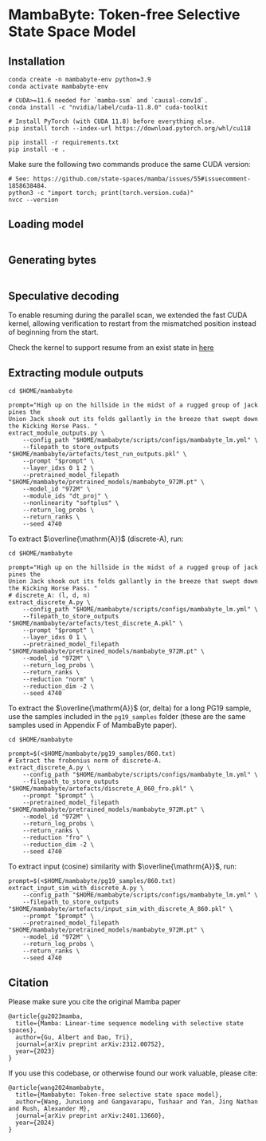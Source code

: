 # MambaByte: Token-free Selective State Space Model

## Installation

```shell
conda create -n mambabyte-env python=3.9
conda activate mambabyte-env

# CUDA>=11.6 needed for `mamba-ssm` and `causal-conv1d`.
conda install -c "nvidia/label/cuda-11.8.0" cuda-toolkit

# Install PyTorch (with CUDA 11.8) before everything else.
pip install torch --index-url https://download.pytorch.org/whl/cu118

pip install -r requirements.txt
pip install -e .
```

Make sure the following two commands produce the same CUDA version:

```shell
# See: https://github.com/state-spaces/mamba/issues/55#issuecomment-1858638484.
python3 -c "import torch; print(torch.version.cuda)"
nvcc --version
```

## Loading model

```python

```

## Generating bytes

```shell

```

## Speculative decoding

To enable resuming during the parallel scan, we extended the fast CUDA kernel, allowing verification to restart from the mismatched position instead of beginning from the start. 

Check the kernel to support resume from an exist state in [here](csrc/)

## Extracting module outputs

```shell
cd $HOME/mambabyte

prompt="High up on the hillside in the midst of a rugged group of jack pines the
Union Jack shook out its folds gallantly in the breeze that swept down
the Kicking Horse Pass. "
extract_module_outputs.py \
    --config_path "$HOME/mambabyte/scripts/configs/mambabyte_lm.yml" \
    --filepath_to_store_outputs "$HOME/mambabyte/artefacts/test_run_outputs.pkl" \
    --prompt "$prompt" \
    --layer_idxs 0 1 2 \
    --pretrained_model_filepath "$HOME/mambabyte/pretrained_models/mambabyte_972M.pt" \
    --model_id "972M" \
    --module_ids "dt_proj" \
    --nonlinearity "softplus" \
    --return_log_probs \
    --return_ranks \
    --seed 4740
```

To extract $\overline{\mathrm{A}}$ (discrete-A), run:

```shell
cd $HOME/mambabyte

prompt="High up on the hillside in the midst of a rugged group of jack pines the
Union Jack shook out its folds gallantly in the breeze that swept down
the Kicking Horse Pass. "
# discrete_A: (l, d, n)
extract_discrete_A.py \
    --config_path "$HOME/mambabyte/scripts/configs/mambabyte_lm.yml" \
    --filepath_to_store_outputs "$HOME/mambabyte/artefacts/test_discrete_A.pkl" \
    --prompt "$prompt" \
    --layer_idxs 0 1 \
    --pretrained_model_filepath "$HOME/mambabyte/pretrained_models/mambabyte_972M.pt" \
    --model_id "972M" \
    --return_log_probs \
    --return_ranks \
    --reduction "norm" \
    --reduction_dim -2 \
    --seed 4740
```

To extract the $\overline{\mathrm{A}}$ (or, delta) for a long PG19 sample, use the samples included in the
`pg19_samples` folder (these are the same samples used in Appendix F of MambaByte paper).

```shell
cd $HOME/mambabyte

prompt=$(<$HOME/mambabyte/pg19_samples/860.txt)
# Extract the frobenius norm of discrete-A.
extract_discrete_A.py \
    --config_path "$HOME/mambabyte/scripts/configs/mambabyte_lm.yml" \
    --filepath_to_store_outputs "$HOME/mambabyte/artefacts/discrete_A_860_fro.pkl" \
    --prompt "$prompt" \
    --pretrained_model_filepath "$HOME/mambabyte/pretrained_models/mambabyte_972M.pt" \
    --model_id "972M" \
    --return_log_probs \
    --return_ranks \
    --reduction "fro" \
    --reduction_dim -2 \
    --seed 4740
```

To extract input (cosine) similarity with $\overline{\mathrm{A}}$, run:

```shell
prompt=$(<$HOME/mambabyte/pg19_samples/860.txt)
extract_input_sim_with_discrete_A.py \
    --config_path "$HOME/mambabyte/scripts/configs/mambabyte_lm.yml" \
    --filepath_to_store_outputs "$HOME/mambabyte/artefacts/input_sim_with_discrete_A_860.pkl" \
    --prompt "$prompt" \
    --pretrained_model_filepath "$HOME/mambabyte/pretrained_models/mambabyte_972M.pt" \
    --model_id "972M" \
    --return_log_probs \
    --return_ranks \
    --seed 4740
```

## Citation

Please make sure you cite the original Mamba paper

```
@article{gu2023mamba,
  title={Mamba: Linear-time sequence modeling with selective state spaces},
  author={Gu, Albert and Dao, Tri},
  journal={arXiv preprint arXiv:2312.00752},
  year={2023}
}
```

If you use this codebase, or otherwise found our work valuable, please cite:

```
@article{wang2024mambabyte,
  title={Mambabyte: Token-free selective state space model},
  author={Wang, Junxiong and Gangavarapu, Tushaar and Yan, Jing Nathan and Rush, Alexander M},
  journal={arXiv preprint arXiv:2401.13660},
  year={2024}
}
```



